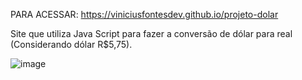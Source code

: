 PARA ACESSAR: https://viniciusfontesdev.github.io/projeto-dolar

Site que utiliza Java Script para fazer a conversão de dólar para real (Considerando dólar R$5,75).

![image](https://github.com/user-attachments/assets/421904ae-a8d8-4aa0-be07-2470bc2268d8)
